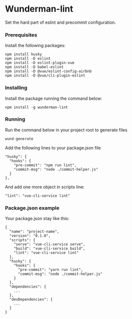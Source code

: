 # Wunderman-lint

Set the hard part of eslint and precommit configuration.

### Prerequisites

Install the following packages:
```
npm install husky
npm install -D eslint
npm install -D eslint-plugin-vue
npm install -D babel-eslint
npm install -D @vue/eslint-config-airbnb
npm install -D @vue/cli-plugin-eslint
```

### Installing

Install the package running the command below:
```
npm install -g wunderman-lint
```

### Running

Run the command below in your project root to generate files
```
wund-generate
```

Add the following lines to your package.json file
```
"husky": {
  "hooks": {
    "pre-commit": "npm run lint",
    "commit-msg": "node ./commit-helper.js"
  }
},
```

And add one more object in scripts line:
```
"lint": "vue-cli-service lint"
```

### Package.json example

Your package.json stay like this:
```
{
  "name": "project-name",
  "version": "0.1.0",
  "scripts": {
    "serve": "vue-cli-service serve",
    "build": "vue-cli-service build",
    "lint": "vue-cli-service lint"
  },
  "husky": {
    "hooks": {
      "pre-commit": "yarn run lint",
      "commit-msg": "node ./commit-helper.js"
    }
  },
  "dependencies": {
    ...
  },
  "devDependencies": {
    ...
  }
}
```